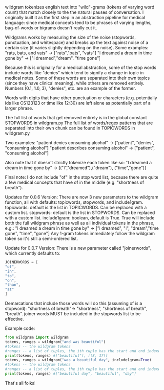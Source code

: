 wildgram tokenizes english text into "wild"-grams (tokens of varying word count)
that match closely to the the natural pauses of conversation. I originally built
it as the first step in an abstraction pipeline for medical language: since
medical concepts tend to be phrases of varying lengths, bag-of-words or bigrams
doesn't really cut it.

Wildgrams works by measuring the size of the noise (stopwords, punctuation, and
whitespace) and breaks up the text against noise of a certain size
(it varies slightly depending on the noise).
Some examples:
"rats, bats, and vats" -> ["rats","bats", "vats"]
"I dreamed a dream in time gone by" -> ["i dreamed","dream", "time gone"]

Because this is originally for a medical abstraction, some of the stop words include
words like "denies" which tend to signify a change
in topic in medical notes. Some of these words are separated into their own topics
(since they have clinical meaning), while others are removed entirely.
Numbers (0.1, 1.0, 3), "denies", etc. are an example of the former.

Words with digits that have other punctuation or characters
(e.g. potentially ids like CS123123 or time like 12:30)
are left alone as potentially part of a larger phrase.

The full list of words that get removed entirely is in the global constant STOPWORDS in wildgram.py
The full list of words/regex patterns that are separated into their own chunk can be found in TOPICWORDS in wildgram.py

Two examples:
"patient denies consuming alcohol" -> ["patient", "denies", "consuming alcohol"]
"patient describes consuming alcohol" -> ["patient", "consuming alcohol"]

Also note that it doesn't strictly tokenize each token like so:
"I dreamed a dream in time gone by" -> [("I","dreamed"),("dream"), ("time","gone")]

Final note: I do not include "of" in the stop word list, because there are quite a few
medical concepts that have of in the middle (e.g. "shortness of breath").

Updates for 0.0.6 Version:
There are now 3 new parameters to the wildgram function, all with defaults:
topicwords, stopwords, and include1gram.
topicwords: default is the list in TOPICWORDS. Can be replaced with a custom list.
stopwords: default is the list in STOPWORDS. Can be replaced with a custom list.
include1gram: boolean, default is True. True will include both the full
wildgram phrase as well as all individual tokens in the phrase, e.g.:
"I dreamed a dream in time gone by" -> ["I dreamed", "I", "dream","time gone", "time", "gone"]
Any 1-gram tokens immediately follow the wildgram token so it's still a semi-ordered list.


Update for 0.0.7 Version:
There is a new parameter called "joinerwords", which currently defaults to:
```python
JOINERWORDS = [
"of",
"in",
"to",
"on",
"than",
"at"
]
```
Demarcations that include those words will do this (assuming of is a stopword):
"shortness of breath"-> "shortness", "shortness of breath", "breath".
joiner words MUST be included in the stopwords list to be effective.


Example code:

```python
from wildgram import wildgram
tokens, ranges = wildgram("and was beautiful")
#tokens -- the wildgram tokens
#ranges -- a list of tuples, the ith tuple has the start and end indexes for the ith wildgram
print(tokens, ranges) #["beautiful"], [(8, 17)]
tokens, ranges = wildgram("was a beautiful day", include1gram=True)
#tokens -- the wildgram tokens
#ranges -- a list of tuples, the ith tuple has the start and end indexes for the ith wildgram
print(tokens, ranges) #["beautiful day", "beautiful", "day"]
```
That's all folks!
